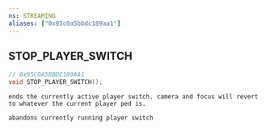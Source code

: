 ```yaml
---
ns: STREAMING
aliases: ["0x95c0a5bbdc189aa1"]
---
```

## STOP_PLAYER_SWITCH

```c
// 0x95C0A5BBDC189AA1
void STOP_PLAYER_SWITCH();
```

```
ends the currently active player switch. camera and focus will revert to whatever the current player ped is.

abandons currently running player switch
```
